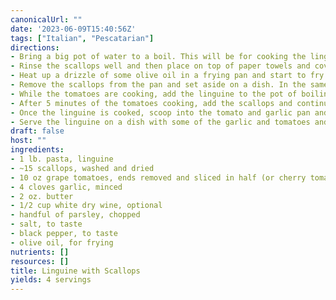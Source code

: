 ```yaml
---
canonicalUrl: ""
date: '2023-06-09T15:40:56Z'
tags: ["Italian", "Pescatarian"]
directions:
- Bring a big pot of water to a boil. This will be for cooking the linguine.
- Rinse the scallops well and then place on top of paper towels and cover with paper towels to absorb the excess water. Once dry, season with some salt and black pepper on one side.
- Heat up a drizzle of some olive oil in a frying pan and start to fry the seasoned side of the scallops once the oil is very hot. Sprinkle some salt and black pepper on the scallops and cook for about 2-3 minutes before flipping onto the other side. After flipping to the other side, add the butter and cook for about another 2-3 minutes.
- Remove the scallops from the pan and set aside on a dish. In the same pan, add a little bit more of olive oil and then add the garlic and fry for about 2 minutes or until golden. Add the tomatoes and white wine and cook for about 5 minutes.
- While the tomatoes are cooking, add the linguine to the pot of boiling water and cook as per the package instructions.
- After 5 minutes of the tomatoes cooking, add the scallops and continuously mix for about 2 minutes so that the scallops absorb the flavor of the garlic and tomatoes. Remove just the scallops from the pan again and set aside on a dish.
- Once the linguine is cooked, scoop into the tomato and garlic pan and mix together.
- Serve the linguine on a dish with some of the garlic and tomatoes and place some scallops on top with a sprinkle of freshly chopped parsley. Enjoy! Salute and cin cin!
draft: false
host: ""
ingredients:
- 1 lb. pasta, linguine
- ~15 scallops, washed and dried
- 10 oz grape tomatoes, ends removed and sliced in half (or cherry tomatoes)
- 4 cloves garlic, minced
- 2 oz. butter
- 1/2 cup white dry wine, optional
- handful of parsley, chopped
- salt, to taste
- black pepper, to taste
- olive oil, for frying
nutrients: []
resources: []
title: Linguine with Scallops
yields: 4 servings
---
```

